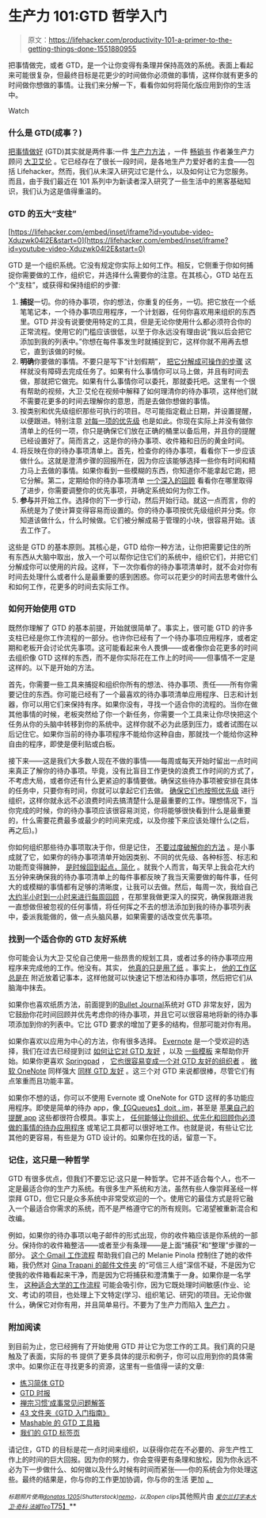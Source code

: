 # 生产力 101:GTD 哲学入门

> 原文：<https://lifehacker.com/productivity-101-a-primer-to-the-getting-things-done-1551880955>

把事情做完，或者 GTD，是一个让你变得有条理并保持高效的系统。表面上看起来可能很复杂，但最终目标是花更少的时间做你必须做的事情，这样你就有更多的时间做你想做的事情。让我们来分解一下，看看你如何将简化版应用到你的生活中。

Watch

### 什么是 GTD(成事？)

[把事情做好](http://gettingthingsdone.com/) (GTD)其实就是两件事:一件 [生产力方法](http://en.wikipedia.org/wiki/Getting_Things_Done) ，一件 [畅销书](http://www.amazon.com/Getting-Things-Done-Stress-Free-Productivity/dp/0142000280?asc_campaign=InlineText&asc_refurl=https://lifehacker.com/productivity-101-a-primer-to-the-getting-things-done-1551880955&asc_source=&tag=kinjalifehackerlink-20) 作者兼生产力顾问 [大卫艾伦](http://en.wikipedia.org/wiki/David_Allen_%28author%29) 。它已经存在了很长一段时间，是各地生产力爱好者的主食——包括 Lifehacker。然而，我们从未深入研究过它是什么，以及如何让它为您服务。而且，由于我们最近在 101 系列中为新读者深入研究了一些生活中的黑客基础知识，我们认为这是值得重温的。

### GTD 的五大“支柱”

 [https://lifehacker.com/embed/inset/iframe?id=youtube-video-Xduzwk04l2E&start=0](https://lifehacker.com/embed/inset/iframe?id=youtube-video-Xduzwk04l2E&start=0) 

GTD 是一个组织系统。它没有规定你实际上如何工作。相反，它侧重于你如何捕捉你需要做的工作，组织它，并选择什么需要你的注意。在其核心，GTD 站在五个“支柱”，或获得和保持组织的步骤:

1.  **捕捉**一切。你的待办事项，你的想法，你重复的任务，一切。把它放在一个纸笔笔记本，一个待办事项应用程序，一个计划器，任何你喜欢用来组织的东西里。GTD 并没有说要使用特定的工具，但是无论你使用什么都必须符合你的正常流程。使用它的门槛应该很低，以至于你永远没有理由说“我以后会把它添加到我的列表中。”你想在每件事发生时就捕捉到它，这样你就不用再去想它，直到该做的时候。
2.  **明确**你要做的事情。不要只是写下“计划假期”， [把它分解成可操作的步骤](http://lifehacker.com/trick-yourself-into-working-by-breaking-down-tasks-to-a-5793211) 这样就没有障碍去完成任务了。如果有什么事情你可以马上做，并且有时间去做，那就把它做完。如果有什么事情你可以委托，那就委托吧。这里有一个很有帮助的视频，大卫·艾伦在视频中解释了如何理清你的待办事项，这样他们就不需要花更多的时间去理解你的意思，而是去做你想做的事情。
3.  按类别和优先级组织那些可执行的项目。尽可能指定截止日期，并设置提醒，以便跟进。特别注意 [对每一项的优先级](http://lifehacker.com/david-allen-explains-why-priority-is-essential-to-your-955604064) 也是如此。你现在实际上并没有做你清单上的任何一项，你只是确保它们放在正确的桶里以备后用，并且你的提醒已经设置好了。简而言之，这是你的待办事项、收件箱和日历的黄金时间。
4.  将反映在你的待办事项清单上。首先，检查你的待办事项，看看你下一步应该做什么。这就是澄清步骤的回报所在，因为你应该能够选择一些你有时间和精力马上去做的事情。如果你看到一些模糊的东西，你知道你不能拿起它跑，把它分解。第二，定期给你的待办事项清单 [一个深入的回顾](http://lifehacker.com/the-weekly-review-how-one-hour-can-save-you-a-week-s-w-5908816) 看看你在哪里取得了进步，你需要调整你的优先事项，并确定系统如何为你工作。
5.  **参与**并开始工作。选择你的下一步行动，然后开始行动。就这一点而言，你的系统是为了使计算变得容易而设置的。你的待办事项按优先级组织并分类。你知道该做什么，什么时候做。它们被分解成易于管理的小块，很容易开始。该去工作了。

这些是 GTD 的基本原则。其核心是，GTD 给你一种方法，让你把需要记住的所有东西从大脑中取出，放入一个可以帮你记住它们的系统中，组织它们，并把它们分解成你可以使用的片段。这样，下一次你看你的待办事项清单时，就不会对你有时间去处理什么或者什么是最重要的感到困惑。你可以花更少的时间去思考做什么和如何工作，花更多的时间去实际工作。

### 如何开始使用 GTD

既然你理解了 GTD 的基本前提，开始就很简单了。事实上，很可能 GTD 的许多支柱已经是你工作流程的一部分。也许你已经有了一个待办事项应用程序，或者定期和老板开会讨论优先事项。这可能看起来令人畏惧——或者像你会花更多的时间去组织像 GTD 这样的东西，而不是你实际花在工作上的时间——但事情不一定是这样的。以下是开始的方法。

首先，你需要一些工具来捕捉和组织你所有的想法、待办事项、责任——所有你需要记住的东西。你可能已经有了一个最喜欢的待办事项清单应用程序、日志和计划器，你可以用它们来保持有序。如果你没有，寻找一个适合你的流程的。当你在做其他事情的时候，老板突然给了你一个新任务，你需要一个工具来让你尽快把这个任务从你的头脑中转移到你的系统中。这样你就不必为此感到压力，或者试图在以后记住它。如果你当前的待办事项程序不能给你这种自由，那就找一个能给你这种自由的程序，即使是便利贴或白板。

接下来——这是我们大多数人现在不做的事情——每周或每天开始时留出一点时间来真正了解你的待办事项。毕竟，没有比盲目工作更快的浪费工作时间的方式了，不考虑大局，或者你还有什么更紧迫的事情要做。确保这些待办事项被安排在具体的任务中，只要你有时间，你就可以拿起它们去做。 [确保它们也按照优先级](https://lifehacker.com/how-to-prioritize-when-everything-is-important-5877111) 进行组织，这样你就永远不必浪费时间去搞清楚什么是最重要的工作。理想情况下，当你完成的时候，你的待办事项应该很容易浏览，你将能够很快看到什么是最重要的，什么需要花费最多或最少的时间来完成，以及你接下来应该处理什么(之后，再之后)。)

你如何组织那些待办事项取决于你，但是记住， [不要过度破解你的方法](https://lifehacker.com/do-i-really-need-to-learn-a-productivity-method-5980873) 。是小事成就了它，如果你的待办事项清单开始因类别、不同的优先级、各种标签、标志和功能而变得臃肿， [是时候回到起点，简化](http://lifehacker.com/back-to-basics-how-to-simplify-your-to-do-list-and-mak-5954123) 。就我个人而言，每天早上我会花大约五分钟来确保我的待办事项清单上的每件事都反映了我当天需要做的每件事，任何大的或模糊的事情都有足够的清晰度，让我可以去做。然后，每周一次，我给自己 [大约半小时到一小时来进行每周回顾](http://lifehacker.com/the-weekly-review-how-one-hour-can-save-you-a-week-s-w-5908816) ，在那里我做更深入的探究，确保我跟进我一直想做但被忽视的任何事情，将任何挥之不去的想法添加到我的待办事项列表中，委派我能做的，做一点头脑风暴，如果需要的话改变优先事项。

### 找到一个适合你的 GTD 友好系统

你可能会认为大卫·艾伦自己使用一些昂贵的规划工具，或者过多的待办事项应用程序来完成他的工作。他没有。其实， [他真的只是用了纸](https://lifehacker.com/the-tools-david-allen-uses-to-get-things-done-5955235) 。事实上， [他的工作区总是在](http://lifehacker.com/heres-how-getting-things-done-creator-david-allen-organ-5896470) 附近放着记事本，这样他就可以快速记下想法和待办事项，然后把它们从脑海中抹去。

如果你也喜欢纸质方法，前面提到的[Bullet Journal](http://www.bulletjournal.com/)系统对 GTD 非常友好，因为它鼓励你花时间回顾并优先考虑你的待办事项，并且它可以很容易地将新的待办事项添加到你的列表中。它比 GTD 要求的增加了更多的结构，但那可能对你有用。

如果你喜欢以应用为中心的方法，你有很多选择。 [Evernote](http://evernote.com/) 是一个受欢迎的选择，我们在过去已经提到过 [如何让它对 GTD 友好](https://lifehacker.com/the-secret-weapon-combines-gtd-and-evernote-into-one-sy-5892905) ，以及 [一些模板](http://lifehacker.com/get-things-done-with-evernote-using-gtd-templates-5952540) 来帮助你开始。如果你更喜欢 [Springpad](http://springpad.com/) ， [它也很容易变成一个对 GTD 友好的组织者](http://lifehacker.com/use-springpad-as-your-new-personal-assistant-get-organ-5902988) 。 [微软 OneNote](http://www.onenote.com/) 同样强大 [同样 GTD 友好](http://lifehacker.com/getting-things-done-with-microsoft-onenote-5069230) 。这三个对 GTD 来说都很棒，尽管它们有点笨重而且功能丰富。

如果你不想的话，你可以不使用 Evernote 或 OneNote for GTD 这样的多功能应用程序。即使是简单的待办 app，像[【GQueues】](https://lifehacker.com/gqueues-is-a-feature-packed-cross-platform-gtd-friend-1006696286)[doit . im](http://lifehacker.com/doit-im-brings-powerful-yet-intuitive-gtd-management-to-5933376)，甚至是 [苹果自己的提醒 app](http://lifehacker.com/turn-apples-reminders-into-a-quality-gtd-app-1464442575) 这些都很符合模具。事实上， [任何能够让你组织、优先化和回顾你必须做的事情的待办应用程序](http://lifehacker.com/five-best-to-do-list-managers-5924093) 或笔记工具都可以很好地工作。也就是说，有些让它比其他的更容易，有些是为 GTD 设计的。如果你在找的话，留意一下。

### 记住，这只是一种哲学

GTD 有很多优点，但我们不要忘记:这只是一种哲学。它并不适合每个人，也不一定是最适合你的生产力系统。有很多生产系统和方法，虽然有些人像崇拜圣经一样崇拜 GTD，但它只是众多系统中非常受欢迎的一个。使用它的最佳方式是将它融入一个最适合你需求的系统，而不是严格遵守它的所有规则。它渴望被重新混合和改编。

例如，如果你的待办事项以电子邮件的形式出现，你的收件箱应该是你系统的一部分。保持你的收件箱整洁——或者至少有条理——是上面“捕获”和“整理”步骤的一部分。 [这个 Gmail 工作流程](https://lifehacker.com/this-gtd-workflow-is-how-i-finally-got-my-email-inbox-u-1505884967) 帮助我们自己的 Melanie Pinola 控制住了她的收件箱，我仍然对 [Gina Trapani 的邮件文件夹](http://lifehacker.com/empty-your-inbox-with-the-trusted-trio-182318) 的“可信三人组”深信不疑，不是因为它使我的收件箱看起来干净，而是因为它将捕获和澄清集于一身。如果你是一名学生， [这种适合大学的工作流程](http://lifehacker.com/getting-things-done-explained-for-students-5334886) 可能会吸引你，因为它既处理时间敏感(作业、论文、考试)的项目，也处理上下文特定(学习、组织笔记、研究)的项目。无论你做什么，确保它对你有用，并且简单易行。不要为了生产力而陷入 [生产力](http://lifehacker.com/productivity-isnt-everything-1551566060) 。

### 附加阅读

到目前为止，您已经拥有了开始使用 GTD 并让它为您工作的工具。我们真的只是触及了表面，实际的书 提供了更多具体的提示和例子，你可以应用到你的具体需求中。如果你正在寻找更多的资源，这里有一些值得一读的文章:

*   [练习简体 GTD](http://lifehacker.com/practicing-simplified-gtd-335269)
*   [GTD 时报](http://gettingthingsdone.com/gtd-times/)
*   [禅宗习惯‘成事常见问题解答](http://zenhabits.net/the-getting-things-done-gtd-faq/)
*   [43 文件夹《GTD 入门指南》](http://www.43folders.com/2004/09/08/getting-started-with-getting-things-done)
*   [Mashable 的 GTD 工具箱](http://mashable.com/2009/01/29/getting-things-done/)
*   [我们的 GTD 标签页](http://lifehacker.com/tag/gtd)

请记住，GTD 的目标是花一点时间来组织，以获得你花在不必要的、非生产性工作上的时间的巨大回报。因为你的努力，你会变得更有条理和放松，因为你永远不必为下一步做什么、如何做以及什么时候有时间而紧张——你的系统会为你处理这些。最终的结果是，你与你的工作更加协调，你与你的生活 更加 [。](https://lifehacker.com/david-allen-explains-how-gtd-can-make-you-more-engaged-1039327011)

<small>*标题照片使用*</small>[<small>*donatas 1205*</small>](http://www.shutterstock.com/pic.mhtml?id=144613532&src=id)<small>*(Shutterstock)*</small>[<small>*nemo*</small>](http://pixabay.com/en/sign-icon-stick-outline-map-26289/)<small>*，以及*</small><small>*open clips*</small>其他照片由 [<small>*爱尔兰打字本*</small>](http://www.flickr.com/photos/irisheyes/58918980/)<small></small>*[<small>*大卫·奇科·法姆*</small>](http://www.flickr.com/photos/davidchicopham/3574355553/)<small></small>*[<small>*Teo*</small>T75】](http://www.flickr.com/photos/teo/69851634/)**